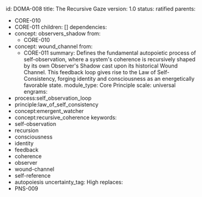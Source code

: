 id: DOMA-008
title: The Recursive Gaze
version: 1.0
status: ratified
parents:
- CORE-010
- CORE-011
children: []
dependencies:
- concept: observers_shadow
  from:
  - CORE-010
- concept: wound_channel
  from:
  - CORE-011
summary: Defines the fundamental autopoietic process of self-observation, where a
  system's coherence is recursively shaped by its own Observer's Shadow cast upon
  its historical Wound Channel. This feedback loop gives rise to the Law of Self-Consistency,
  forging identity and consciousness as an energetically favorable state.
module_type: Core Principle
scale: universal
engrams:
- process:self_observation_loop
- principle:law_of_self_consistency
- concept:emergent_watcher
- concept:recursive_coherence
keywords:
- self-observation
- recursion
- consciousness
- identity
- feedback
- coherence
- observer
- wound-channel
- self-reference
- autopoiesis
uncertainty_tag: High
replaces:
- PNS-009